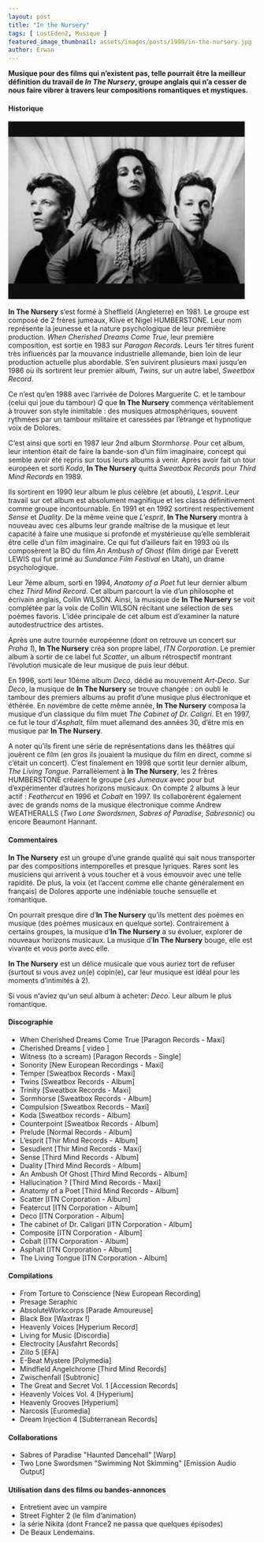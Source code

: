 ```yaml
---
layout: post
title: "In the Nursery"
tags: [ LostEden2, Musique ]
featured_image_thumbnail: assets/images/posts/1998/in-the-nursery.jpg
author: Erwan
---
```


**Musique pour des films qui n’existent pas, telle pourrait être la meilleur définition du travail de *In The Nursery*, groupe anglais qui n’a cesser de nous faire vibrer à travers leur compositions romantiques et mystiques.**

#### Historique

![In The Nursery](assets/images/posts/1998/in-the-nursery.jpg#left)

**In The Nursery** s’est formé à Sheffield (Angleterre) en 1981. Le groupe est composé de 2 frères jumeaux, Klive et Nigel HUMBERSTONE. Leur nom représente la jeunesse et la nature psychologique de leur première production. *When Cherished Dreams Come True*, leur première composition, est sortie en 1983 sur *Paragon Records*. Leurs 1er titres furent très influencés par la mouvance industrielle allemande, bien loin de leur production actuelle plus abordable. S’en suivirent plusieurs maxi jusqu’en 1986 où ils sortirent leur premier album, *Twins*, sur un autre label, *Sweetbox Record*. 

Ce n’est qu’en 1988 avec l’arrivée de Dolores Marguerite C. et le tambour (celui qui joue du tambour) *Q* que **In The Nursery** commença véritablement à trouver son style inimitable : des musiques atmosphériques, souvent rythmées par un tambour militaire et caressées par l’étrange et hypnotique voix de Dolores. 

C’est ainsi que sorti en 1987 leur 2nd album *Stormhorse*. Pour cet album, leur intention était de faire la bande-son d’un film imaginaire, concept qui semble avoir été repris sur tous leurs albums à venir. Après avoir fait un tour européen et sorti *Koda*, **In The Nursery** quitta *Sweatbox Records* pour *Third Mind Records* en 1989. 

Ils sortirent en 1990 leur album le plus célèbre (et abouti), *L’esprit*. Leur travail sur cet album est absolument magnifique et les classa définitivement comme groupe incontournable. En 1991 et en 1992 sortirent respectivement *Sense* et *Duality*. De la même veine que *L’esprit*, **In The Nursery** montra à nouveau avec ces albums leur grande maîtrise de la musique et leur capacité à faire une musique si profonde et mystérieuse qu’elle semblerait être celle d’un film imaginaire. Ce qui fut d’ailleurs fait en 1993 où ils composèrent la BO du film *An Ambush of Ghost* (film dirigé par Everett LEWIS qui fut primé au *Sundance Film Festival* en Utah), un drame psychologique. 

Leur 7éme album, sorti en 1994, *Anatomy of a Poet* fut leur dernier album chez *Third Mind Record*. Cet album parcourt la vie d’un philosophe et écrivain anglais, Collin WILSON. Ainsi, la musique de **In The Nursery** se voit complétée par la voix de Collin WILSON récitant une sélection de ses poèmes favoris. L’idée principale de cet album est d’examiner la nature autodestructrice des artistes. 

Après une autre tournée européenne (dont on retrouve un concert sur *Praha 1*), **In The Nursery** créa son propre label, *ITN Corporation*. Le premier album à sortir de ce label fut *Scatter*, un album rétrospectif montrant l’évolution musicale de leur musique de puis leur début. 

En 1996, sorti leur 10éme album *Deco*, dédié au mouvement *Art-Deco*. Sur *Deco*, la musique de **In The Nursery** se trouve changée : on oubli le tambour des premiers albums au profit d’une musique plus électronique et éthérée. En novembre de cette même année, **In The Nursery** composa la musique d’un classique du film muet *The Cabinet of Dr. Caligri*. Et en 1997, ce fut le tour d’*Asphalt*, film muet allemand des années 30, d’être mis en musique par **In The Nursery**. 

A noter qu’ils firent une série de représentations dans les théâtres qui jouèrent ce film (en gros ils jouaient la musique du film en direct, comme si c’était un concert). C’est finalement en 1998 que sortit leur dernier album, *The Living Tongue*. Parrallèlement à **In The Nursery**, les 2 frères HUMBERSTONE créaient le groupe *Les Jumeaux* avec pour but d’expérimenter d’autres horizons musicaux. On compte 2 albums à leur actif : *Feathercut* en 1996 et *Cobalt* en 1997. Ils collaborèrent également avec de grands noms de la musique électronique comme Andrew WEATHERALLS (*Two Lone Swordsmen*, *Sabres of Paradise*, *Sabresonic*) ou encore Beaumont Hannant.   

#### Commentaires

**In The Nursery** est un groupe d’une grande qualité qui sait nous transporter par des compositions intemporelles et presque lyriques. Rares sont les musiciens qui arrivent à vous toucher et à vous émouvoir avec une telle rapidité. De plus, la voix (et l’accent comme elle chante généralement en français) de Dolores apporte une indéniable touche sensuelle et romantique. 

On pourrait presque dire d’**In The Nursery** qu’ils mettent des poèmes en musique (des poèmes musicaux en quelque sorte). Contrairement à certains groupes, la musique d’**In The Nursery** a su évoluer, explorer de nouveaux horizons musicaux. La musique d’**In The Nursery** bouge, elle est vivante et vous porte avec elle.

**In The Nursery** est un délice musicale que vous auriez tort de refuser (surtout si vous avez un(e) copin(e), car leur musique est idéal pour les moments d’intimités à 2).

Si vous n'aviez qu'un seul album à acheter: *Deco*. Leur album le plus romantique.

#### Discographie

- When Cherished Dreams Come True [Paragon Records - Maxi]
- Cherished Dreams [ video ]
- Witness (to a scream) [Paragon Records - Single]
- Sonority [New European Recordings - Maxi] 
- Temper [Sweatbox Records - Maxi] 
- Twins [Sweatbox Records - Album]
- Trinity [Sweatbox Records - Maxi] 
- Sormhorse [Sweatbox Records - Album]
- Compulsion [Sweatbox Records - Maxi]
- Koda  [Sweatbox records - Album]
- Counterpoint [Sweatbox Records - Album]
- Prelude [Normal Records - Album]
- L’esprit [Thir Mind Records - Album]
- Sesudient [Thir Mind Records - Maxi]
- Sense [Third Mind Records - Album]
- Duality [Third Mind Records - Album]
- An Ambush Of Ghost [Third Mind Records - Album]
- Hallucination ? [Third Mind Records - Maxi]
- Anatomy of a Poet [Third Mind Records - Album]
- Scatter [ITN Corporation - Album]
- Featercut [ITN Corporation - Album]
- Deco [ITN Corporation - Album]
- The cabinet of Dr. Caligari [ITN Corporation - Album]
- Composite [ITN Corporation - Album]
- Cobalt [ITN Corporation - Album]
- Asphalt [ITN Corporation - Album]
- The Living Tongue [ITN Corporation - Album]

#### Compilations

- From Torture to Conscience [New European Recording]
- Presage Seraphic 
- AbsoluteWorkcorps [Parade Amoureuse]
- Black Box [Waxtrax !]
- Heavenly Voices [Hyperium Record]
- Living for Music [Discordia]
- Electrocity [Ausfahrt Records]
- Zillo 5 [EFA]
- E-Beat Mystere [Polymedia]
- Mindfield Angelchrome [Third Mind Records]
- Zwischenfall [Subtronic]
- The Great and Secret Vol. 1 [Accession Records]
- Heavenly Voices Vol. 4 [Hyperium]
- Heavenly Grooves [Hyperium]
- Narcosis [Euromedia]
- Dream Injection 4 [Subterranean Records]

#### Collaborations

- Sabres of Paradise "Haunted Dancehall" [Warp]
- Two Lone Swordsmen "Swimming Not Skimming" [Emission Audio Output] 

#### Utilisation dans des films ou bandes-annonces

- Entretient avec un vampire
- Street Fighter 2 (le film d’animation)
- la série Nikita (dont France2 ne passa que quelques épisodes)
- De Beaux Lendemains.